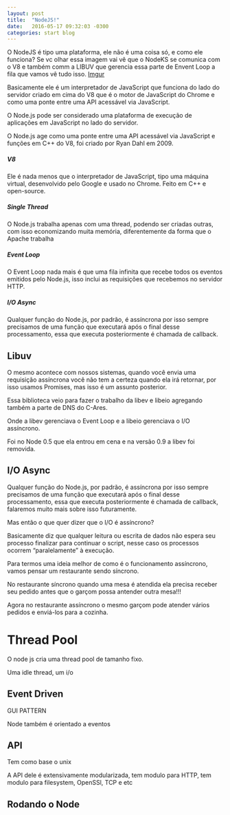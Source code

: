 ```yaml
---
layout: post
title:  "NodeJS!"
date:   2016-05-17 09:32:03 -0300
categories: start blog
---
```


O NodeJS é tipo uma plataforma, ele não é uma coisa só, e como ele funciona? 
Se vc olhar essa imagem vai vê que o NodeKS se comunica com o V8 
e também comm a LIBUV que gerencia essa parte de Envent Loop a fila que vamos vê tudo isso.
[Imgur](http://i.imgur.com/BXonCXX.png)


Basicamente ele é um  interpretador de JavaScript que funciona do lado do servidor 
criado em cima do V8 que é o motor de JavaScript do Chrome e como uma ponte entre uma API
acessável via JavaScript.

O Node.js pode ser considerado uma plataforma de execução de aplicações em JavaScript no 
lado do servidor.

O Node.js age como uma ponte entre uma API acessável via JavaScript e funções em C++ do V8, foi criado por Ryan Dahl em 2009.



##### V8
Ele é nada menos que o interpretador de JavaScript, tipo uma máquina virtual, desenvolvido pelo Google e usado no Chrome. Feito em C++ e open-source.


#####  Single Thread

O Node.js trabalha apenas com uma thread, podendo ser criadas outras, com isso economizando muita memória, diferentemente da forma que o Apache trabalha 

##### Event Loop

O Event Loop nada mais é que uma fila infinita que recebe todos os eventos emitidos pelo Node.js, isso inclui as requisições que recebemos no servidor HTTP.


##### I/O Async

Qualquer função do Node.js, por padrão, é assíncrona por isso sempre precisamos de uma função que executará após o final desse processamento,
essa que executa posteriormente é chamada de callback.

## Libuv

O mesmo acontece com nossos sistemas, quando você envia uma requisição assíncrona você não tem a certeza quando ela irá retornar, por isso usamos Promises, mas isso é um assunto posterior.

Essa biblioteca veio para fazer o trabalho da libev e libeio agregando também a parte de DNS do C-Ares.


Onde a libev gerenciava o Event Loop e a libeio gerenciava o I/O assíncrono.


Foi no Node 0.5 que ela entrou em cena e na versão 0.9 a libev foi removida.


## I/O Async
Qualquer função do Node.js, por padrão, é assíncrona por isso sempre precisamos de uma função que executará após o final desse processamento, essa que executa posteriormente é chamada de callback, falaremos muito mais sobre isso futuramente.


Mas então o que quer dizer que o I/O é assíncrono?


Basicamente diz que qualquer leitura ou escrita de dados não espera seu processo finalizar para continuar o script, nesse caso os processos ocorrem “paralelamente” à execução.




Para termos uma ideia melhor de como é o funcionamento assíncrono, vamos pensar um restaurante sendo síncrono.


No restaurante síncrono quando uma mesa é atendida ela precisa receber seu pedido antes que o garçom possa antender outra mesa!!!


Agora no restaurante assíncrono o mesmo garçom pode atender vários pedidos e enviá-los para a cozinha. 


# Thread Pool


O node js cria uma thread pool de tamanho fixo.


Uma idle thread, um i/o


## Event Driven
GUI PATTERN


Node também é orientado a eventos


## API
Tem como base o unix

A API dele é extensivamente modularizada, tem modulo para HTTP, tem modulo para filesystem, OpenSSl, TCP  e etc



## Rodando o Node
